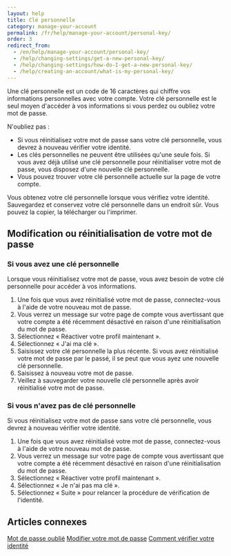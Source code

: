```yaml
---
layout: help
title: Clé personnelle
category: manage-your-account
permalink: /fr/help/manage-your-account/personal-key/
order: 3
redirect_from:
  - /en/help/manage-your-account/personal-key/
  - /help/changing-settings/get-a-new-personal-key/
  - /help/changing-settings/how-do-I-get-a-new-personal-key/
  - /help/creating-an-account/what-is-my-personal-key/
---
```

Une clé personnelle est un code de 16 caractères qui chiffre vos informations personnelles avec votre compte. Votre clé personnelle est le seul moyen d'accéder à vos informations si vous perdez ou oubliez votre mot de passe.

N'oubliez pas :

- Si vous réinitialisez votre mot de passe sans votre clé personnelle, vous devrez à nouveau vérifier votre identité.
- Les clés personnelles ne peuvent être utilisées qu'une seule fois. Si vous avez déjà utilisé une clé personnelle pour réinitialiser votre mot de passe, vous disposez d'une nouvelle clé personnelle.
- Vous pouvez trouver votre clé personnelle actuelle sur la page de votre compte.

Vous obtenez votre clé personnelle lorsque vous vérifiez votre identité. Sauvegardez et conservez votre clé personnelle dans un endroit sûr. Vous pouvez la copier, la télécharger ou l'imprimer.

## Modification ou réinitialisation de votre mot de passe

### Si vous avez une clé personnelle

Lorsque vous réinitialisez votre mot de passe, vous avez besoin de votre clé personnelle pour accéder à vos informations.

1. Une fois que vous avez réinitialisé votre mot de passe, connectez-vous à l'aide de votre nouveau mot de passe.
2. Vous verrez un message sur votre page de compte vous avertissant que votre compte a été récemment désactivé en raison d'une réinitialisation du mot de passe.
3. Sélectionnez « Réactiver votre profil maintenant ».
4. Sélectionnez « J'ai ma clé ».
5. Saisissez votre clé personnelle la plus récente. Si vous avez réinitialisé votre mot de passe par le passé, il se peut que vous ayez une nouvelle clé personnelle.
6. Saisissez à nouveau votre mot de passe.
7. Veillez à sauvegarder votre nouvelle clé personnelle après avoir réinitialisé votre mot de passe.

### Si vous n'avez pas de clé personnelle

Si vous réinitialisez votre mot de passe sans votre clé personnelle, vous devrez à nouveau vérifier votre identité.

1. Une fois que vous avez réinitialisé votre mot de passe, connectez-vous à l'aide de votre nouveau mot de passe.
2. Vous verrez un message sur votre page de compte vous avertissant que votre compte a été récemment désactivé en raison d'une réinitialisation du mot de passe.
3. Sélectionnez « Réactiver votre profil maintenant ».
4. Sélectionnez « Je n'ai pas ma clé ».
5. Sélectionnez « Suite » pour relancer la procédure de vérification de l'identité.

## Articles connexes

[Mot de passe oublié](/help/trouble-signing-in/forgot-your-password/)
[Modifier votre mot de passe](/help/manage-your-account/change-your-password/)
[Comment vérifier votre identité](/help/verify-your-identity/how-to-verify-your-identity/)